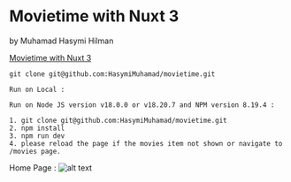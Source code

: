 # Movietime with Nuxt 3

by Muhamad Hasymi Hilman

[Movietime with Nuxt 3](https://movietime-nuxt.netlify.app/)

```
git clone git@github.com:HasymiMuhamad/movietime.git

```

```
Run on Local : 

Run on Node JS version v18.0.0 or v18.20.7 and NPM version 8.19.4 :

1. git clone git@github.com:HasymiMuhamad/movietime.git
2. npm install
3. npm run dev
4. please reload the page if the movies item not shown or navigate to /movies page.

```
Home Page :
![alt text](https://drive.google.com/file/d/1AWDz8zOxIqyng5-pXUhuka8yxhNSZ3Da/view?usp=sharing)
